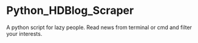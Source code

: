 # Python_HDBlog_Scraper
A python script for lazy people. Read news from terminal or cmd and filter your interests.
